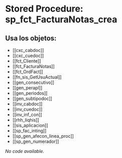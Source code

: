 # Stored Procedure: sp_fct_FacturaNotas_crea

## Usa los objetos:
- [[cxc_cabdoc]]
- [[cxc_cuedoc]]
- [[fct_Cliente]]
- [[fct_FacturaNotas]]
- [[fct_OrdFact]]
- [[fn_sis_GetUsuActual]]
- [[gen_consecutivo]]
- [[gen_perapl]]
- [[gen_periodos]]
- [[gen_subtipodoc]]
- [[inv_cabdoc]]
- [[inv_cuedoc]]
- [[inv_inf_con]]
- [[rhh_liqhis]]
- [[sis_aplicacion]]
- [[sp_fac_inting]]
- [[sp_gen_afecon_linea_proc]]
- [[sp_gen_numerador]]

*No code available.*
